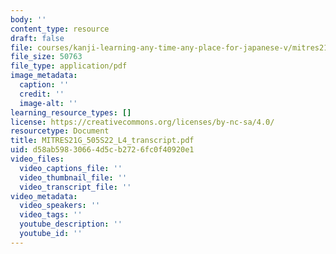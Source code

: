 ```yaml
---
body: ''
content_type: resource
draft: false
file: courses/kanji-learning-any-time-any-place-for-japanese-v/mitres21g_505s22_l4_transcript.pdf
file_size: 50763
file_type: application/pdf
image_metadata:
  caption: ''
  credit: ''
  image-alt: ''
learning_resource_types: []
license: https://creativecommons.org/licenses/by-nc-sa/4.0/
resourcetype: Document
title: MITRES21G_505S22_L4_transcript.pdf
uid: d58ab598-3066-4d5c-b272-6fc0f40920e1
video_files:
  video_captions_file: ''
  video_thumbnail_file: ''
  video_transcript_file: ''
video_metadata:
  video_speakers: ''
  video_tags: ''
  youtube_description: ''
  youtube_id: ''
---
```

